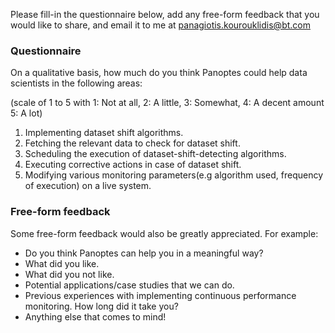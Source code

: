 Please fill-in the questionnaire below, add any free-form feedback that you would like to share, and email it to me at panagiotis.kourouklidis@bt.com
### Questionnaire 
On a qualitative basis, how much do you think Panoptes could help data scientists in the following areas:

(scale of 1 to 5 with 1: Not at all, 2: A little, 3: Somewhat, 4: A decent amount 5: A lot)

1. Implementing dataset shift algorithms.
1. Fetching the relevant data to check for dataset shift.
1. Scheduling the execution of dataset-shift-detecting algorithms.
1. Executing corrective actions in case of dataset shift.
1. Modifying various monitoring parameters(e.g algorithm used, frequency of execution) on a live system.

### Free-form feedback
Some free-form feedback would also be greatly appreciated. For example:
- Do you think Panoptes can help you in a meaningful way?
- What did you like.
- What did you not like.
- Potential applications/case studies that we can do.
- Previous experiences with implementing continuous performance monitoring. How long did it take you?
- Anything else that comes to mind!